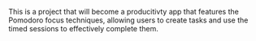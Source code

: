 This is a project that will become a producitivty app that features the Pomodoro focus techniques, allowing users to create tasks and use the timed sessions to effectively complete them.
